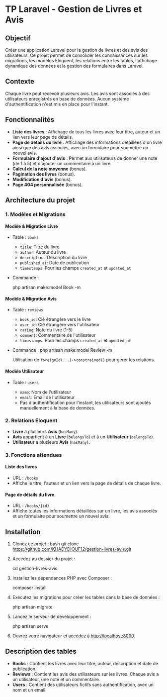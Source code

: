 
# TP Laravel - Gestion de Livres et Avis

## Objectif
Créer une application Laravel pour la gestion de livres et des avis des utilisateurs. Ce projet permet de consolider les connaissances sur les migrations, les modèles Eloquent, les relations entre les tables, l'affichage dynamique des données et la gestion des formulaires dans Laravel.

## Contexte
Chaque livre peut recevoir plusieurs avis. Les avis sont associés à des utilisateurs enregistrés en base de données. Aucun système d'authentification n'est mis en place pour l'instant.

## Fonctionnalités
- **Liste des livres** : Affichage de tous les livres avec leur titre, auteur et un lien vers leur page de détails.
- **Page de détails du livre** : Affichage des informations détaillées d'un livre ainsi que des avis associés, avec un formulaire pour soumettre un nouvel avis.
- **Formulaire d'ajout d'avis** : Permet aux utilisateurs de donner une note (de 1 à 5) et d'ajouter un commentaire à un livre.
- **Calcul de la note moyenne** (bonus).
- **Pagination des livres** (bonus).
- **Modification d'avis** (bonus).
- **Page 404 personnalisée** (bonus).

## Architecture du projet

### 1. Modèles et Migrations

#### Modèle & Migration Livre
- Table : `books`
  - `title`: Titre du livre
  - `author`: Auteur du livre
  - `description`: Description du livre
  - `published_at`: Date de publication
  - `timestamps`: Pour les champs `created_at` et `updated_at`
- Commande : 

  php artisan make:model Book -m


#### Modèle & Migration Avis

* Table : `reviews`

  * `book_id`: Clé étrangère vers le livre
  * `user_id`: Clé étrangère vers l'utilisateur
  * `rating`: Note du livre (1-5)
  * `comment`: Commentaire de l'utilisateur
  * `timestamps`: Pour les champs `created_at` et `updated_at`
* Commande :
  php artisan make:model Review -m


  Utilisation de `foreignId(...)->constrained()` pour gérer les relations.

#### Modèle Utilisateur

* Table : `users`

  * `name`: Nom de l'utilisateur
  * `email`: Email de l'utilisateur
  * Pas d'authentification pour l'instant, les utilisateurs sont ajoutés manuellement à la base de données.

### 2. Relations Eloquent

* **Livre** a plusieurs **Avis** (`hasMany`).
* **Avis** appartient à un **Livre** (`belongsTo`) et à un **Utilisateur** (`belongsTo`).
* **Utilisateur** a plusieurs **Avis** (`hasMany`).

### 3. Fonctions attendues

#### Liste des livres

* URL : `/books`
* Affiche le titre, l'auteur et un lien vers la page de détails de chaque livre.

#### Page de détails du livre

* URL : `/books/{id}`
* Affiche toutes les informations détaillées sur un livre, les avis associés et un formulaire pour soumettre un nouvel avis.

## Installation

1. Clonez ce projet :
bash
   git clone https://github.com/KHADYDIOUF12/gestion-livres-avis.git
   

2. Accédez au dossier du projet :

   cd gestion-livres-avis
 

3. Installez les dépendances PHP avec Composer :

   composer install
  

6. Exécutez les migrations pour créer les tables dans la base de données :

   
   php artisan migrate
   

7. Lancez le serveur de développement :

  
   php artisan serve
   

8. Ouvrez votre navigateur et accédez à [http://localhost:8000](http://localhost:8000).

## Description des tables

* **Books** : Contient les livres avec leur titre, auteur, description et date de publication.
* **Reviews** : Contient les avis des utilisateurs sur les livres. Chaque avis a un utilisateur, une note et un commentaire.
* **Users** : Contient des utilisateurs fictifs sans authentification, avec un nom et un email.
